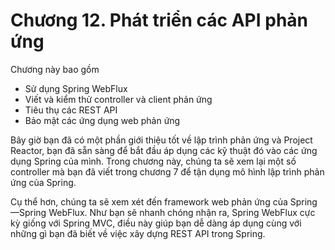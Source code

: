 # Chương 12. Phát triển các API phản ứng

Chương này bao gồm

* Sử dụng Spring WebFlux  
* Viết và kiểm thử controller và client phản ứng  
* Tiêu thụ các REST API  
* Bảo mật các ứng dụng web phản ứng  

Bây giờ bạn đã có một phần giới thiệu tốt về lập trình phản ứng và Project Reactor, bạn đã sẵn sàng để bắt đầu áp dụng các kỹ thuật đó vào các ứng dụng Spring của mình. Trong chương này, chúng ta sẽ xem lại một số controller mà bạn đã viết trong chương 7 để tận dụng mô hình lập trình phản ứng của Spring.

Cụ thể hơn, chúng ta sẽ xem xét đến framework web phản ứng của Spring—Spring WebFlux. Như bạn sẽ nhanh chóng nhận ra, Spring WebFlux cực kỳ giống với Spring MVC, điều này giúp bạn dễ dàng áp dụng cùng với những gì bạn đã biết về việc xây dựng REST API trong Spring.
